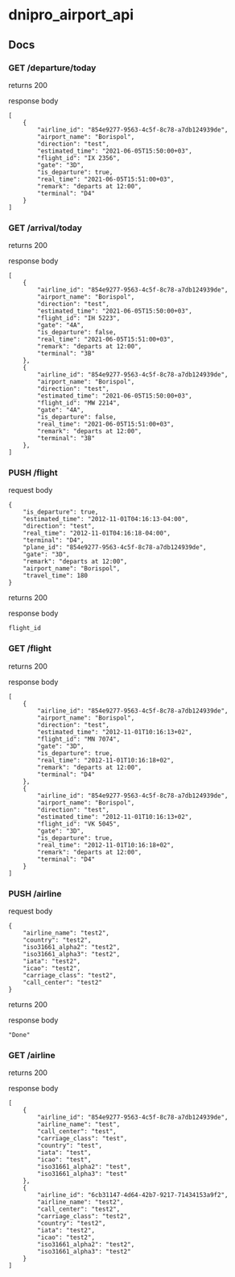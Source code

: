 # dnipro_airport_api

## Docs

### GET /departure/today
returns 200

response body

    [
        {
            "airline_id": "854e9277-9563-4c5f-8c78-a7db124939de",
            "airport_name": "Borispol",
            "direction": "test",
            "estimated_time": "2021-06-05T15:50:00+03",
            "flight_id": "IX 2356",
            "gate": "3D",
            "is_departure": true,
            "real_time": "2021-06-05T15:51:00+03",
            "remark": "departs at 12:00",
            "terminal": "D4"
        }
    ]


### GET /arrival/today
returns 200

response body

    [
        {
            "airline_id": "854e9277-9563-4c5f-8c78-a7db124939de",
            "airport_name": "Borispol",
            "direction": "test",
            "estimated_time": "2021-06-05T15:50:00+03",
            "flight_id": "IH 5223",
            "gate": "4A",
            "is_departure": false,
            "real_time": "2021-06-05T15:51:00+03",
            "remark": "departs at 12:00",
            "terminal": "3B"
        },
        {
            "airline_id": "854e9277-9563-4c5f-8c78-a7db124939de",
            "airport_name": "Borispol",
            "direction": "test",
            "estimated_time": "2021-06-05T15:50:00+03",
            "flight_id": "MW 2214",
            "gate": "4A",
            "is_departure": false,
            "real_time": "2021-06-05T15:51:00+03",
            "remark": "departs at 12:00",
            "terminal": "3B"
        },
    ]

### PUSH /flight
request body

    {
        "is_departure": true, 
        "estimated_time": "2012-11-01T04:16:13-04:00",
        "direction": "test", 
        "real_time": "2012-11-01T04:16:18-04:00", 
        "terminal": "D4", 
        "plane_id": "854e9277-9563-4c5f-8c78-a7db124939de", 
        "gate": "3D", 
        "remark": "departs at 12:00", 
        "airport_name": "Borispol",
        "travel_time": 180
    }

returns 200

response body

    flight_id

### GET /flight
returns 200

response body

    [
        {
            "airline_id": "854e9277-9563-4c5f-8c78-a7db124939de",
            "airport_name": "Borispol",
            "direction": "test",
            "estimated_time": "2012-11-01T10:16:13+02",
            "flight_id": "MN 7074",
            "gate": "3D",
            "is_departure": true,
            "real_time": "2012-11-01T10:16:18+02",
            "remark": "departs at 12:00",
            "terminal": "D4"
        },
        {
            "airline_id": "854e9277-9563-4c5f-8c78-a7db124939de",
            "airport_name": "Borispol",
            "direction": "test",
            "estimated_time": "2012-11-01T10:16:13+02",
            "flight_id": "VK 5045",
            "gate": "3D",
            "is_departure": true,
            "real_time": "2012-11-01T10:16:18+02",
            "remark": "departs at 12:00",
            "terminal": "D4"
        }
    ]

### PUSH /airline
request body

    {
        "airline_name": "test2",
        "country": "test2",
        "iso31661_alpha2": "test2",
        "iso31661_alpha3": "test2",
        "iata": "test2",
        "icao": "test2",
        "carriage_class": "test2",
        "call_center": "test2"
    }

returns 200

response body

    "Done"

### GET /airline
returns 200

response body

    [
        {
            "airline_id": "854e9277-9563-4c5f-8c78-a7db124939de",
            "airline_name": "test",
            "call_center": "test",
            "carriage_class": "test",
            "country": "test",
            "iata": "test",
            "icao": "test",
            "iso31661_alpha2": "test",
            "iso31661_alpha3": "test"
        },
        {
            "airline_id": "6cb31147-4d64-42b7-9217-71434153a9f2",
            "airline_name": "test2",
            "call_center": "test2",
            "carriage_class": "test2",
            "country": "test2",
            "iata": "test2",
            "icao": "test2",
            "iso31661_alpha2": "test2",
            "iso31661_alpha3": "test2"
        }
    ]